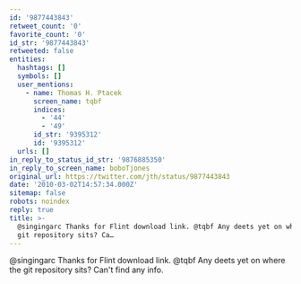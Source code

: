 ```yaml
---
id: '9877443843'
retweet_count: '0'
favorite_count: '0'
id_str: '9877443843'
retweeted: false
entities:
  hashtags: []
  symbols: []
  user_mentions:
    - name: Thomas H. Ptacek
      screen_name: tqbf
      indices:
        - '44'
        - '49'
      id_str: '9395312'
      id: '9395312'
  urls: []
in_reply_to_status_id_str: '9876885350'
in_reply_to_screen_name: boboTjones
original_url: https://twitter.com/jth/status/9877443843
date: '2010-03-02T14:57:34.000Z'
sitemap: false
robots: noindex
reply: true
title: >-
  @singingarc Thanks for Flint download link. @tqbf Any deets yet on where the
  git repository sits? Ca…
---
```


@singingarc Thanks for Flint download link. @tqbf Any deets yet on where the git repository sits? Can't find any info.
